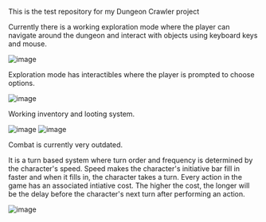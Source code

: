 This is the test repository for my Dungeon Crawler project

Currently there is a working exploration mode where the player can navigate around the dungeon and interact with objects using keyboard keys and mouse.

![image](https://github.com/WiseTreeProductions/DungeonCrawler/assets/140791864/5ff713c2-1472-4be5-9b3c-4ca2f3bb535d)

Exploration mode has interactibles where the player is prompted to choose options.

![image](https://github.com/WiseTreeProductions/DungeonCrawler/assets/140791864/a23fd9e6-cfe0-4685-987b-70db6b68e4a4)

Working inventory and looting system.

![image](https://github.com/WiseTreeProductions/DungeonCrawler/assets/140791864/5abd37dd-2996-4904-b29e-c60c57680de1)
![image](https://github.com/WiseTreeProductions/DungeonCrawler/assets/140791864/30c5e80d-b01d-45a9-bc26-c29ee663aaae)

Combat is currently very outdated.

It is a turn based system where turn order and frequency is determined by the character's speed. Speed makes the character's initiative bar fill in faster and when it fills in, the character takes a turn. Every action in the game has an associated intiative cost. The higher the cost, the longer will be the delay before the character's next turn after performing an action.

![image](https://github.com/WiseTreeProductions/DungeonCrawler/assets/140791864/4f7abc39-dbdb-4ac7-9ed2-de48e5e3a33c)

